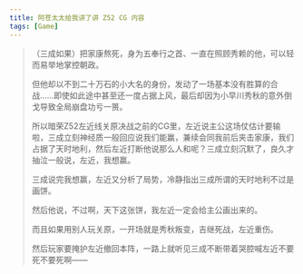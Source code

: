 ```yaml
---
title: 阿苍太太给我讲了讲 Z52 CG 内容
tags: [Game]
---
```



> （三成如果）把家康熬死，身为五奉行之首、一直在照顾秀赖的他，可以轻而易举地掌控朝政。
> 
> 但他却以不到二十万石的小大名的身份，发动了一场基本没有胜算的合战……即使如此途中甚至还一度占据上风，最后却因为小早川秀秋的意外倒戈导致全局崩盘功亏一篑。
> 
> 所以暗荣Z52左近线关原决战之前的CG里，左近说主公这场仗估计要输啦，三成立刻神经质一般回应说我们能赢，兼续会同我前后夹击家康，我们占据了天时地利，然后左近打断他说那么人和呢？三成立刻沉默了，良久才抽泣一般说，左近，我想赢。
> 
> 三成说完我想赢，左近又分析了局势，冷静指出三成所谓的天时地利不过是画饼。
> 
> 然后他说，不过啊，天下这张饼，我左近一定会给主公画出来的。
> 
> 而且如果用别人玩关原，一开场就是秀秋叛变，吉继死战，左近重伤。
> 
> 然后玩家要掩护左近撤回本阵，一路上就听见三成不断带着哭腔喊左近不要死不要死啊——
